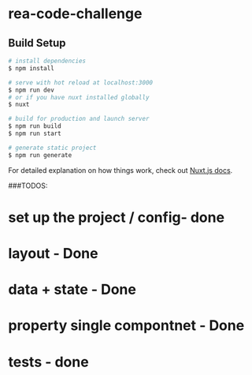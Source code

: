 # rea-code-challenge

## Build Setup

```bash
# install dependencies
$ npm install

# serve with hot reload at localhost:3000
$ npm run dev
# or if you have nuxt installed globally
$ nuxt

# build for production and launch server
$ npm run build
$ npm run start

# generate static project
$ npm run generate
```

For detailed explanation on how things work, check out [Nuxt.js docs](https://nuxtjs.org).


###TODOS:
# set up the project / config- done
# layout - Done
# data + state - Done
# property single compontnet - Done
# tests - done
